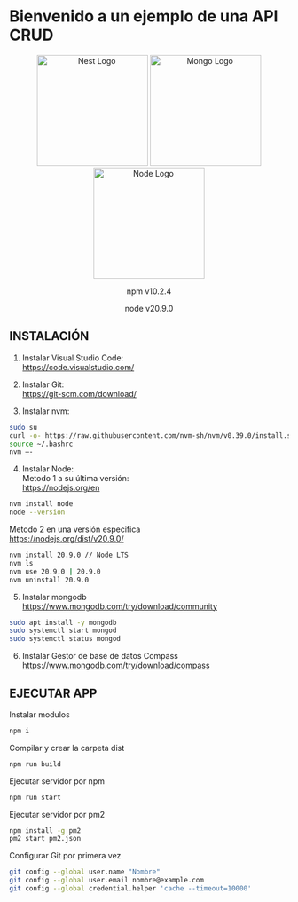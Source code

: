<h1>Bienvenido a un ejemplo de una API CRUD</h1>

<p align="center">
  <a href="http://nestjs.com/" target="_blank"><img src="https://nestjs.com/img/logo-small.svg" width="200" alt="Nest Logo" /></a>
  <a href="https://www.mongodb.com/try/download/community-kubernetes-operator" target="_blank"><img src="https://www.pngall.com/wp-content/uploads/13/Mongodb-PNG-Image-HD.png" width="200" alt="Mongo Logo" /></a>
  <a href="https://nodejs.org/en" target="_blank"><img src="https://upload.wikimedia.org/wikipedia/commons/thumb/d/d9/Node.js_logo.svg/590px-Node.js_logo.svg.png" width="200" alt="Node Logo" /></a>
</p>

<p align="center">npm v10.2.4</p>
<p align="center">node v20.9.0</p>


## INSTALACIÓN

1. Instalar Visual Studio Code: <br>
<a href="https://code.visualstudio.com/" target="_blank">https://code.visualstudio.com/</a>

2. Instalar Git: <br>
<a href="https://git-scm.com/download/" target="_blank">https://git-scm.com/download/</a>

3. Instalar nvm: <br>
```bash
sudo su
curl -o- https://raw.githubusercontent.com/nvm-sh/nvm/v0.39.0/install.sh | bash
source ~/.bashrc
nvm –-
```

4. Instalar Node: <br>
Metodo 1 a su última versión: <br>
<a href="https://nodejs.org/en" target="_blank">https://nodejs.org/en</a>
```bash
nvm install node
node --version
```

Metodo 2 en una versión especifica <br>
<a href="https://nodejs.org/dist/v20.9.0/" target="_blank">https://nodejs.org/dist/v20.9.0/</a>
```bash
nvm install 20.9.0 // Node LTS
nvm ls
nvm use 20.9.0 | 20.9.0
nvm uninstall 20.9.0
```

5. Instalar mongodb <br>
<a href="https://fastdl.mongodb.org/windows/mongodb-windows-x86_64-7.0.4-signed.msi" target="_blank">https://www.mongodb.com/try/download/community</a>
```bash
sudo apt install -y mongodb
sudo systemctl start mongod
sudo systemctl status mongod
```

6. Instalar Gestor de base de datos Compass <br>
<a href="https://downloads.mongodb.com/compass/mongodb-compass-1.41.0-win32-x64.exe" target="_blank">https://www.mongodb.com/try/download/compass</a>


## EJECUTAR APP

Instalar modulos
```bash
npm i
```

Compilar y crear la carpeta dist
```bash
npm run build
```

Ejecutar servidor por npm
```bash
npm run start
```

Ejecutar servidor por pm2
```bash
npm install -g pm2
pm2 start pm2.json
```

Configurar Git por primera vez
```bash
git config --global user.name "Nombre"
git config --global user.email nombre@example.com
git config --global credential.helper 'cache --timeout=10000'
```
